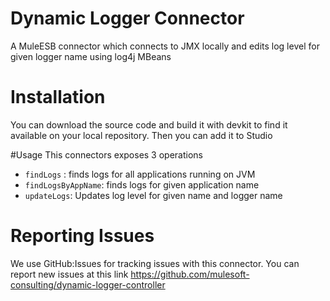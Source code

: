 # Dynamic Logger Connector

A MuleESB connector which connects to JMX locally and edits log level for given logger name using log4j MBeans


# Installation 
You can download the source code and build it with devkit to find it available on your local repository. Then you can add it to Studio

#Usage
This connectors exposes 3 operations
* `findLogs` : finds logs for all applications running on JVM
* `findLogsByAppName`: finds logs for given application name
* `updateLogs`: Updates log level for given name and logger name

# Reporting Issues

We use GitHub:Issues for tracking issues with this connector. You can report new issues at this link https://github.com/mulesoft-consulting/dynamic-logger-controller